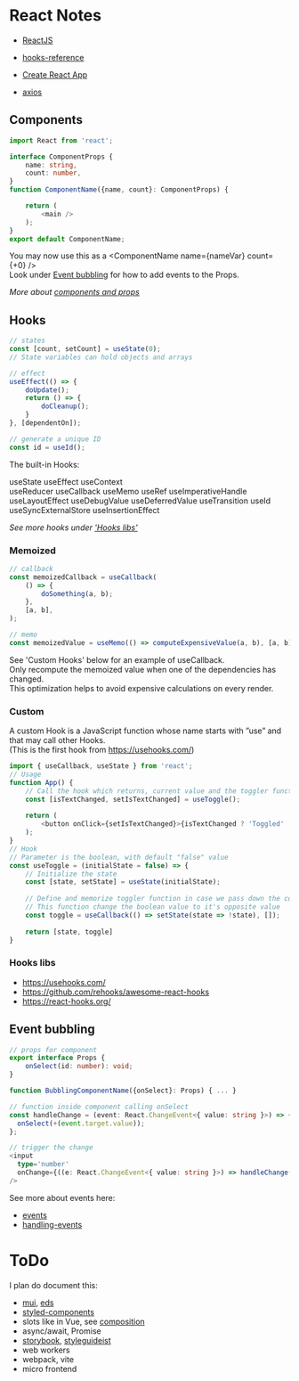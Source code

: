 # React Notes

- [ReactJS](https://reactjs.org/)
- [hooks-reference](https://reactjs.org/docs/hooks-reference.html)
- [Create React App](https://create-react-app.dev/)

- [axios](https://axios-http.com/)

## Components
``` ts
import React from 'react';

interface ComponentProps {
    name: string,
    count: number,
}
function ComponentName({name, count}: ComponentProps) {

    return (
        <main />
    );
}
export default ComponentName;
```

You may now use this as a \<ComponentName name={nameVar} count={+0} /\><br />
Look under [Event bubbling](#event-bubbling) for how to add events to the Props.

*More about [components and props](https://reactjs.org/docs/components-and-props.html)*


## Hooks
``` ts
// states
const [count, setCount] = useState(0);
// State variables can hold objects and arrays

// effect
useEffect(() => {
    doUpdate();
    return () => {
        doCleanup();
    }
}, [dependentOn]);

// generate a unique ID
const id = useId();

```
The built-in Hooks:

useState
useEffect
useContext<br/>
useReducer
useCallback
useMemo
useRef
useImperativeHandle
useLayoutEffect
useDebugValue
useDeferredValue
useTransition
useId<br />
useSyncExternalStore
useInsertionEffect

*See more hooks under ['Hooks libs'](#hooks-libs)*

### Memoized
``` ts
// callback
const memoizedCallback = useCallback(
    () => {
        doSomething(a, b);
    },
    [a, b],
);

// memo
const memoizedValue = useMemo(() => computeExpensiveValue(a, b), [a, b]);

```
See 'Custom Hooks' below for an example of useCallback.<br />
Only recompute the memoized value when one of the dependencies has changed.<br/>
This optimization helps to avoid expensive calculations on every render.

### Custom
A custom Hook is a JavaScript function whose name starts with ”use” and that may call other Hooks.<br />
(This is the first hook from https://usehooks.com/)
``` ts
import { useCallback, useState } from 'react';
// Usage
function App() {
    // Call the hook which returns, current value and the toggler function
    const [isTextChanged, setIsTextChanged] = useToggle();
    
    return (
        <button onClick={setIsTextChanged}>{isTextChanged ? 'Toggled' : 'Click to Toggle'}</button>
    );
}
// Hook
// Parameter is the boolean, with default "false" value
const useToggle = (initialState = false) => {
    // Initialize the state
    const [state, setState] = useState(initialState);
    
    // Define and memorize toggler function in case we pass down the component,
    // This function change the boolean value to it's opposite value
    const toggle = useCallback(() => setState(state => !state), []);
    
    return [state, toggle]
}
```

### Hooks libs
- https://usehooks.com/
- https://github.com/rehooks/awesome-react-hooks 
- https://react-hooks.org/

## Event bubbling

``` ts
// props for component    
export interface Props {
    onSelect(id: number): void;
}

function BubblingComponentName({onSelect}: Props) { ... }

// function inside component calling onSelect
const handleChange = (event: React.ChangeEvent<{ value: string }>) => {
  onSelect(+(event.target.value)); 
};

// trigger the change
<input 
  type='number'
  onChange={((e: React.ChangeEvent<{ value: string }>) => handleChange(e))}     
/>

``` 
See more about events here:
- [events](https://reactjs.org/docs/events.html)
- [handling-events](https://reactjs.org/docs/handling-events.html)

# ToDo

I plan do document this:

- [mui](https://mui.com/), [eds](https://eds.equinor.com/)
- [styled-components](https://www.npmjs.com/package/styled-components)
- slots like in Vue, see [composition](https://reactjs.org/docs/composition-vs-inheritance.html)
- async/await, Promise
- [storybook](https://storybook.js.org/), [styleguideist](https://react-styleguidist.js.org/)
- web workers
- webpack, vite
- micro frontend
